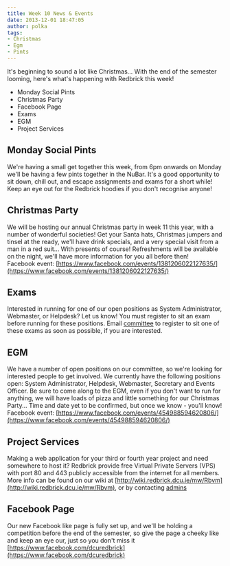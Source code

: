 ```yaml
---
title: Week 10 News & Events
date: 2013-12-01 18:47:05
author: polka
tags:
- Christmas
- Egm
- Pints
---
```


It's beginning to sound a lot like Christmas... With the end of the semester looming, here's what's happening with Redbrick this week!

*   Monday Social Pints
*   Christmas Party
*   Facebook Page
*   Exams
*   EGM
*   Project Services

## Monday Social Pints

We're having a small get together this week, from 6pm onwards on Monday we'll be having a few pints together in the NuBar. It's a good opportunity to sit down, chill out, and escape assignments and exams for a short while! Keep an eye out for the Redbrick hoodies if you don't recognise anyone!

## Christmas Party

We will be hosting our annual Christmas party in week 11 this year, with a number of wonderful societies! Get your Santa hats, Christmas jumpers and tinsel at the ready, we'll have drink specials, and a very special visit from a man in a red suit... With presents of course! Refreshments will be available on the night, we'll have more information for you all before then!  
Facebook event: [https://www.facebook.com/events/1381206022127635/](https://www.facebook.com/events/1381206022127635/)

## Exams

Interested in running for one of our open positions as System Administrator, Webmaster, or Helpdesk? Let us know! You must register to sit an exam before running for these positions. Email [committee](/about/contact/committee) to register to sit one of these exams as soon as possible, if you are interested.

## EGM

We have a number of open positions on our committee, so we're looking for interested people to get involved. We currently have the following positions open: System Administrator, Helpdesk, Webmaster, Secretary and Events Officer. Be sure to come along to the EGM, even if you don't want to run for anything, we will have loads of pizza and little something for our Christmas Party... Time and date yet to be confirmed, but once we know - you'll know!  
Facebook event: [https://www.facebook.com/events/454988594620806/](https://www.facebook.com/events/454988594620806/)

## Project Services

Making a web application for your third or fourth year project and need somewhere to host it? Redbrick provide free Virtual Private Servers (VPS) with port 80 and 443 publicly accessible from the internet for all members. More info can be found on our wiki at [http://wiki.redbrick.dcu.ie/mw/Rbvm](http://wiki.redbrick.dcu.ie/mw/Rbvm), or by contacting [admins](/about/contact/admins)

## Facebook Page

Our new Facebook like page is fully set up, and we'll be holding a competition before the end of the semester, so give the page a cheeky like and keep an eye our, just so you don't miss it [https://www.facebook.com/dcuredbrick](https://www.facebook.com/dcuredbrick)
